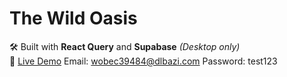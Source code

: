 # The Wild Oasis

🛠️ Built with **React Query** and **Supabase** *(Desktop only)*  
🔗 [Live Demo](https://the-wild-oasis-ten-rose.vercel.app)
    Email: wobec39484@dlbazi.com
    Password: test123


